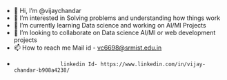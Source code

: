 - 👋 Hi, I’m @vijaychandar
- 👀 I’m interested in Solving problems and understanding how things work
- 🌱 I’m currently learning Data science and working on AI/Ml Projects
- 💞️ I’m looking to collaborate on Data science AI/Ml or web development projects
- 📫 How to reach me Mail id - vc6698@srmist.edu.in
-                    linkedin Id- https://www.linkedin.com/in/vijay-chandar-b908a4238/ 

<!---
vijaychandar2002/vijaychandar2002 is a ✨ special ✨ repository because its `README.md` (this file) appears on your GitHub profile.
You can click the Preview link to take a look at your changes.
--->
